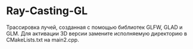 # Ray-Casting-GL
Трассировка лучей, созданная с помощью библиотек GLFW, GLAD и GLM.
Для активации 3D версии замените исполняемую директорию в CMakeLists.txt на main2.cpp.
